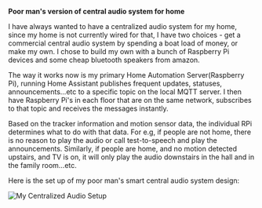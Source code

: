 **Poor man's version of central audio system for home**

I have always wanted to have a centralized audio system for my home, since my home is not currently wired for that, I have two choices  - get a commercial central audio system by spending a boat load of money, or make my own. I chose to build my own with a bunch of Raspberry Pi devices and some cheap bluetooth speakers from amazon.

The way it works now is my primary Home Automation Server(Raspberry Pi), running Home Assistant publishes frequent updates, statuses, announcements...etc to a specific topic on the local MQTT server. I then have Raspberry Pi's in each floor that are on the same network, subscribes to that topic and receives the messages instantly. 

Based on the tracker information and motion sensor data, the individual RPi determines what to do with that data. For e.g, if people are not home, there is no reason to play the audio or call test-to-speech and play the announcements. Similarly, if people are home, and no motion detected upstairs, and TV is on, it will only play the audio downstairs in the hall and in the family room...etc.

Here is the set up of my poor man's smart central audio system design:

![My Centralized Audio Setup ](https://github.com/skalavala/smarthome/blob/master/Central%20Audio%20System%20For%20Home%20-%20Kalavala.jpg)
